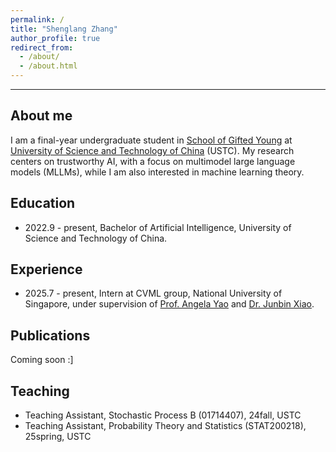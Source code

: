 ```yaml
---
permalink: /
title: "Shenglang Zhang"
author_profile: true
redirect_from: 
  - /about/
  - /about.html
---
```


---
## About me

I am a final-year undergraduate student in [School of Gifted Young](https://en.scgy.ustc.edu.cn/main.htm) at [University of Science and Technology of China](https://en.ustc.edu.cn/) (USTC). My research centers on trustworthy AI, with a focus on multimodel large language models (MLLMs), while I am also interested in machine learning theory.

## Education

- 2022.9 - present, Bachelor of Artificial Intelligence, University of Science and Technology of China.

## Experience

- 2025.7 - present, Intern at CVML group, National University of Singapore, under supervision of [Prof. Angela Yao](https://www.comp.nus.edu.sg/~ayao/) and [Dr. Junbin Xiao](https://doc-doc.github.io/cv/).

## Publications

Coming soon :]

## Teaching

- Teaching Assistant, Stochastic Process B (01714407), 24fall, USTC
- Teaching Assistant, Probability Theory and Statistics (STAT200218), 25spring, USTC

<script type="text/javascript" id="clustrmaps" src="//clustrmaps.com/map_v2.js?d=CfPQgMe0ebxur6jteobWelnEl1pd2WrFvkysqAvQUu0&cl=ffffff&w=a"></script>
